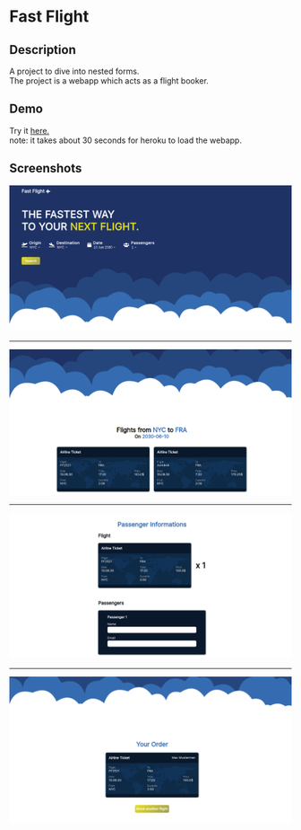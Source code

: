 # Fast Flight

## Description
A project to dive into nested forms.<br/>
The project is a webapp which acts as a flight booker.

## Demo
Try it [here.](https://whispering-tundra-36418.herokuapp.com/flights) <br/>
note: it takes about 30 seconds for heroku to load the webapp.

## Screenshots
<img src='preview_imgs/ev1.png'>
<hr>
<img src='preview_imgs/evc2.png'>
<hr>
<img src='preview_imgs/ev3.png'>
<hr>
<img src='preview_imgs/ev4.png'>
